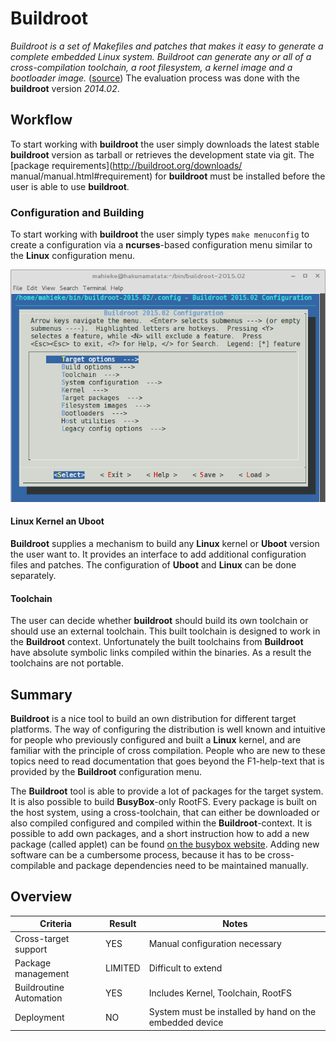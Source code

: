 # Buildroot
*Buildroot is a set of Makefiles and patches that makes it easy to generate a
complete embedded Linux system. Buildroot can generate any or all of a
cross-compilation toolchain, a root filesystem, a kernel image and a bootloader
image.* ([source](http://buildroot.uclibc.org/about.html))
The evaluation process was done with the **buildroot** version *2014.02*.

## Workflow
To start working with **buildroot** the user simply downloads the latest
stable **buildroot** version as tarball or retrieves the development state via
git. The [package requirements](http://buildroot.org/downloads/
manual/manual.html#requirement) for **buildroot** must be installed before the user
is able to use **buildroot**.


### Configuration and Building
To start working with **buildroot** the user simply types `make menuconfig` to
create a configuration via a **ncurses**-based configuration menu similar to the
**Linux** configuration menu.

![**Buildroot** configuration via **ncurses**](background/evaluation/comparison/img/buildroot_configuration.png)

#### Linux Kernel an Uboot

**Buildroot** supplies a mechanism to build any **Linux** kernel or **Uboot** version
the user want to. It provides an interface to add additional configuration
files and patches. The configuration of **Uboot** and **Linux** can be done
separately.


#### Toolchain
The user can decide whether **buildroot** should build its own toolchain or 
should use an external toolchain. This built toolchain is designed to work 
in the **Buildroot** context. Unfortunately the built toolchains from
**Buildroot** have absolute symbolic links compiled within the binaries. As a
result the toolchains are not portable.



## Summary
**Buildroot** is a nice tool to build an own distribution for different target
platforms. The way of configuring the distribution is well known and intuitive
for people who previously configured and built a **Linux** kernel, and are
familiar with the principle of cross compilation. People who are new to these
topics need to read documentation that goes beyond the F1-help-text that is
provided by the **Buildroot** configuration menu.

The **Buildroot** tool is able to provide a lot of packages for the target
system. It is also possible to build **BusyBox**-only RootFS. Every package is
built on the host system, using a cross-toolchain, that can either be
downloaded or also compiled configured and compiled within the
**Buildroot**-context. It is possible to add own packages, and a short instruction
how to add a new package (called applet) can be found [on the busybox
website](http://www.busybox.net/FAQ.html#adding). Adding new software can be a
cumbersome process, because it has to be cross-compilable and package
dependencies need to be maintained manually.

## Overview
Criteria | Result | Notes
--- | --- | ---
Cross-target support | YES | Manual configuration necessary
Package management | LIMITED | Difficult to extend
Buildroutine Automation | YES | Includes Kernel, Toolchain, RootFS
Deployment | NO | System must be installed by hand on the embedded device
